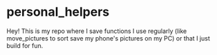 
# personal_helpers

<!-- badges: start -->
<!-- badges: end -->

Hey! This is my repo where I save functions I use regularly (like move_pictures to sort save my phone's pictures on my PC) or that I just build for fun. 

